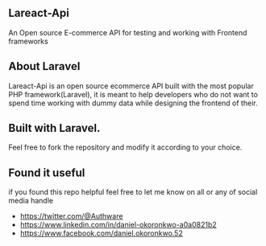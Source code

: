 ## Lareact-Api
An Open source E-commerce API for testing and working with Frontend frameworks

## About Laravel

Lareact-Api is an open source ecommerce API built with the most popular PHP framework(Laravel), it is meant to help developers who do not want to spend time working with dummy data while designing the frontend of their.

## Built with Laravel.

Feel free to fork the repository and modify it according to your choice.

## Found it useful
if you found this repo helpful feel free to let me know on all or any of social media handle
- https://twitter.com/@Authware
- https://www.linkedin.com/in/daniel-okoronkwo-a0a0821b2
- https://www.facebook.com/daniel.okoronkwo.52


